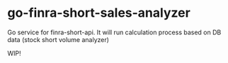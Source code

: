 # go-finra-short-sales-analyzer

Go service for finra-short-api. It will run calculation process based on DB data (stock short volume analyzer)

WIP!
